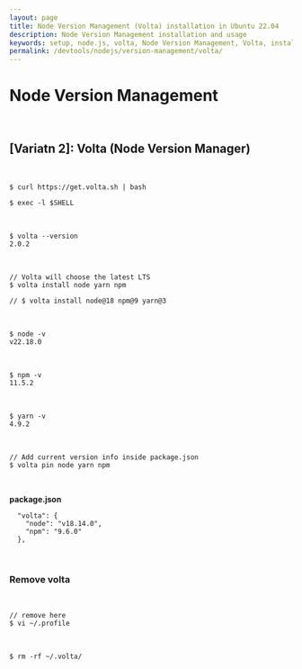 ```yaml
---
layout: page
title: Node Version Management (Volta) installation in Ubuntu 22.04
description: Node Version Management installation and usage
keywords: setup, node.js, volta, Node Version Management, Volta, install
permalink: /devtools/nodejs/version-management/volta/
---
```


# Node Version Management


<br/>

## [Variatn 2]: Volta (Node Version Manager)

<br/>

```
$ curl https://get.volta.sh | bash

$ exec -l $SHELL
```

<br/>

```
$ volta --version
2.0.2
```

<br/>

<!--
pnpm
-->

```
// Volta will choose the latest LTS
$ volta install node yarn npm

// $ volta install node@18 npm@9 yarn@3
```

<br/>

```
$ node -v
v22.18.0
```

<br/>

```
$ npm -v
11.5.2
```

<br/>

```
$ yarn -v
4.9.2
```

<!--

```
$ pnpm -v
8.14.1
``` -->

<br/>

```
// Add current version info inside package.json
$ volta pin node yarn npm
```

<br/>

**package.json**

```
  "volta": {
    "node": "v18.14.0",
    "npm": "9.6.0"
  },
```

<br/>

### Remove volta


<br/>

```
// remove here
$ vi ~/.profile
```

<br/>


```
$ rm -rf ~/.volta/
```

